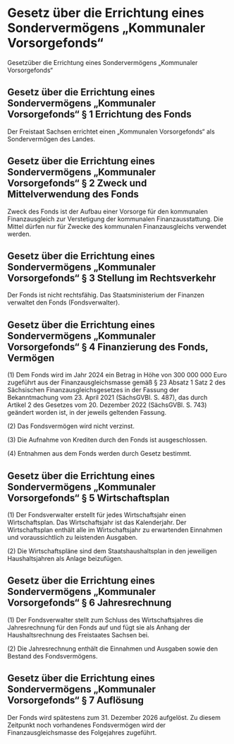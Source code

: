 # Gesetz über die Errichtung eines Sondervermögens „Kommunaler Vorsorgefonds“

Gesetzüber die Errichtung eines Sondervermögens „Kommunaler Vorsorgefonds“

## Gesetz über die Errichtung eines Sondervermögens „Kommunaler Vorsorgefonds“ § 1 Errichtung des Fonds

Der Freistaat Sachsen errichtet einen „Kommunalen Vorsorgefonds“ als Sondervermögen des Landes.


## Gesetz über die Errichtung eines Sondervermögens „Kommunaler Vorsorgefonds“ § 2 Zweck und Mittelverwendung des Fonds

Zweck des Fonds ist der Aufbau einer Vorsorge für den kommunalen Finanzausgleich zur Verstetigung der kommunalen Finanzausstattung. Die Mittel dürfen nur für Zwecke des kommunalen Finanzausgleichs verwendet werden.


## Gesetz über die Errichtung eines Sondervermögens „Kommunaler Vorsorgefonds“ § 3 Stellung im Rechtsverkehr

Der Fonds ist nicht rechtsfähig. Das Staatsministerium der Finanzen verwaltet den Fonds (Fondsverwalter).


## Gesetz über die Errichtung eines Sondervermögens „Kommunaler Vorsorgefonds“ § 4 Finanzierung des Fonds, Vermögen

(1) Dem Fonds wird im Jahr 2024 ein Betrag in Höhe von 300 000 000 Euro zugeführt aus der Finanzausgleichsmasse gemäß § 23 Absatz 1 Satz 2 des Sächsischen Finanzausgleichsgesetzes in der Fassung der Bekanntmachung vom 23. April 2021 (SächsGVBl. S. 487), das durch Artikel 2 des Gesetzes vom 20. Dezember 2022 (SächsGVBl. S. 743) geändert worden ist, in der jeweils geltenden Fassung.

(2) Das Fondsvermögen wird nicht verzinst.

(3) Die Aufnahme von Krediten durch den Fonds ist ausgeschlossen.

(4) Entnahmen aus dem Fonds werden durch Gesetz bestimmt.


## Gesetz über die Errichtung eines Sondervermögens „Kommunaler Vorsorgefonds“ § 5 Wirtschaftsplan

(1) Der Fondsverwalter erstellt für jedes Wirtschaftsjahr einen Wirtschaftsplan. Das Wirtschaftsjahr ist das Kalenderjahr. Der Wirtschaftsplan enthält alle im Wirtschaftsjahr zu erwartenden Einnahmen und voraussichtlich zu leistenden Ausgaben.

(2) Die Wirtschaftspläne sind dem Staatshaushaltsplan in den jeweiligen Haushaltsjahren als Anlage beizufügen.


## Gesetz über die Errichtung eines Sondervermögens „Kommunaler Vorsorgefonds“ § 6 Jahresrechnung

(1) Der Fondsverwalter stellt zum Schluss des Wirtschaftsjahres die Jahresrechnung für den Fonds auf und fügt sie als Anhang der Haushaltsrechnung des Freistaates Sachsen bei.

(2) Die Jahresrechnung enthält die Einnahmen und Ausgaben sowie den Bestand des Fondsvermögens.


## Gesetz über die Errichtung eines Sondervermögens „Kommunaler Vorsorgefonds“ § 7 Auflösung

Der Fonds wird spätestens zum 31. Dezember 2026 aufgelöst. Zu diesem Zeitpunkt noch vorhandenes Fondsvermögen wird der Finanzausgleichsmasse des Folgejahres zugeführt.

